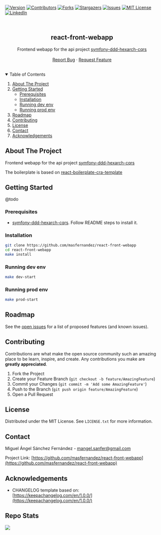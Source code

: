[![Version][version-shield]][version]
[![Contributors][contributors-shield]][contributors-url]
[![Forks][forks-shield]][forks-url]
[![Stargazers][stars-shield]][stars-url]
[![Issues][issues-shield]][issues-url]
[![MIT License][license-shield]][license-url]
[![LinkedIn][linkedin-shield]][linkedin-url]


<br />

<h2 align="center">react-front-webapp</h3>
<p align="center">
    Frontend webapp for the api project <a href="https://github.com/masfernandez/symfony-ddd-hexarch-cqrs">symfony-ddd-hexarch-cqrs</a>
    <br /><br />
    <a href="https://github.com/masfernandez/react-front-webapp/issues">Report Bug</a>
    ·
    <a href="https://github.com/masfernandez/react-front-webapp/issues">Request Feature</a>
</p>

<br />

<details open="open">
  <summary>Table of Contents</summary>
  <ol>
    <li>
      <a href="#about-the-project">About The Project</a>
    </li>
    <li>
      <a href="#getting-started">Getting Started</a>
      <ul>
        <li><a href="#prerequisites">Prerequisites</a></li>
        <li><a href="#installation">Installation</a></li>
        <li><a href="#running-dev-env">Running dev env</a></li>
        <li><a href="#running-prod-env">Running prod env</a></li>
      </ul>
    </li>
    <li><a href="#roadmap">Roadmap</a></li>
    <li><a href="#contributing">Contributing</a></li>
    <li><a href="#license">License</a></li>
    <li><a href="#contact">Contact</a></li>
    <li><a href="#acknowledgements">Acknowledgements</a></li>
  </ol>
</details>


## About The Project

Frontend webapp for the api project [symfony-ddd-hexarch-cqrs](https://github.com/masfernandez/symfony-ddd-hexarch-cqrs) 

The boilerplate is based on [react-boilerplate-cra-template](https://github.com/react-boilerplate/react-boilerplate-cra-template)

## Getting Started

@todo

### Prerequisites

- [symfony-ddd-hexarch-cqrs](https://github.com/masfernandez/symfony-ddd-hexarch-cqrs). Follow README steps to install it.


### Installation
```bash
git clone https://github.com/masfernandez/react-front-webapp
cd react-front-webapp
make install
```

### Running dev env
```bash
make dev-start
```

### Running prod env
```bash
make prod-start
```

## Roadmap

See the [open issues](https://github.com/masfernandez/react-front-webapp/issues) for a list of proposed features (and known issues).


## Contributing

Contributions are what make the open source community such an amazing place to be learn, inspire, and create. Any contributions you make are **greatly appreciated**.

1. Fork the Project
2. Create your Feature Branch (`git checkout -b feature/AmazingFeature`)
3. Commit your Changes (`git commit -m 'Add some AmazingFeature'`)
4. Push to the Branch (`git push origin feature/AmazingFeature`)
5. Open a Pull Request

## License

Distributed under the MIT License. See `LICENSE.txt` for more information.

## Contact

Miguel Ángel Sánchez Fernández - mangel.sanfer@gmail.com

Project Link: [https://github.com/masfernandez/react-front-webapp](https://github.com/masfernandez/react-front-webapp)


## Acknowledgements

* CHANGELOG template based on: [https://keepachangelog.com/en/1.0.0/](https://keepachangelog.com/en/1.0.0/)

## Repo Stats

<p>
    <img src="https://views.whatilearened.today/views/github/masfernandez/views.svg"/>
</p>

[version-shield]: https://img.shields.io/github/v/tag/masfernandez/react-front-webapp?style=for-the-badge
[version]: https://github.com/masfernandez/react-front-webapp/tags

[contributors-shield]: https://img.shields.io/github/contributors/masfernandez/react-front-webapp.svg?style=for-the-badge
[contributors-url]: https://github.com/masfernandez/react-front-webapp/graphs/contributors

[forks-shield]: https://img.shields.io/github/forks/masfernandez/react-front-webapp.svg?style=for-the-badge
[forks-url]: https://github.com/masfernandez/react-front-webapp/network/members

[stars-shield]: https://img.shields.io/github/stars/masfernandez/react-front-webapp.svg?style=for-the-badge
[stars-url]: https://github.com/masfernandez/react-front-webapp/stargazers

[issues-shield]: https://img.shields.io/github/issues/masfernandez/react-front-webapp.svg?style=for-the-badge
[issues-url]: https://github.com/masfernandez/react-front-webapp/issues

[license-shield]: https://img.shields.io/github/license/masfernandez/react-front-webapp.svg?style=for-the-badge
[license-url]: https://github.com/masfernandez/react-front-webapp/blob/master/LICENSE.txt

[linkedin-shield]: https://img.shields.io/badge/-LinkedIn-black.svg?style=for-the-badge&logo=linkedin&colorB=555
[linkedin-url]: https://linkedin.com/in/masfernandez